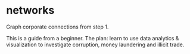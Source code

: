 # networks
Graph corporate connections from step 1.

This is a guide from a beginner. 
The plan: learn to use data analytics & visualization to investigate corruption, money laundering and illicit trade.

